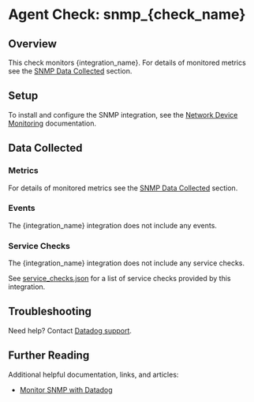 # Agent Check: snmp_{check_name}

## Overview

This check monitors {integration_name}.
For details of monitored metrics see the [SNMP Data Collected][1] section.

## Setup

To install and configure the SNMP integration, see the [Network Device Monitoring][2] documentation.

## Data Collected

### Metrics

For details of monitored metrics see the [SNMP Data Collected][1] section.

### Events

The {integration_name} integration does not include any events.

### Service Checks

The {integration_name} integration does not include any service checks.

See [service_checks.json][3] for a list of service checks provided by this integration.

## Troubleshooting

Need help? Contact [Datadog support][4].

## Further Reading

Additional helpful documentation, links, and articles:

* [Monitor SNMP with Datadog][5]


[1]: https://docs.datadoghq.com/network_performance_monitoring/devices/data
[2]: https://docs.datadoghq.com/network_performance_monitoring/devices/setup
[3]: https://github.com/DataDog/integrations-core/blob/master/{check_name}/assets/service_checks.json
[4]: https://docs.datadoghq.com/help/
[5]: https://www.datadoghq.com/blog/monitor-snmp-with-datadog/
